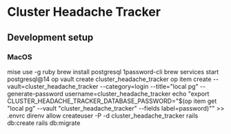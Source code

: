 # Cluster Headache Tracker


## Development setup
### MacOS

  mise use -g ruby
  brew install postgresql 1password-cli
  brew services start postgresql@14
  op vault create cluster_headache_tracker
  op item create --vault=cluster_headache_tracker --category=login --title="local pg" --generate-password username=cluster_headache_tracker
  echo "export CLUSTER_HEADACHE_TRACKER_DATABASE_PASSWORD=\"$(op item get "local pg" --vault "cluster_headache_tracker" --fields label=password)\"" >> .envrc
  direnv allow
  createuser -P -d cluster_headache_tracker
  rails db:create
  rails db:migrate

